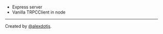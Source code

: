 
- Express server
- Vanilla TRPCClient in node

---

Created by [@alexdotjs](https://twitter.com/alexdotjs).
